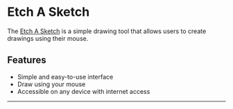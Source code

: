 # Etch A Sketch
The [Etch A Sketch](https://hokagecv.github.io/etchAsketch/) is a simple drawing tool that allows users to create drawings using their mouse.

## Features
- Simple and easy-to-use interface
- Draw using your mouse
- Accessible on any device with internet access
---
